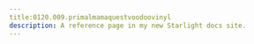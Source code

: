 ```yaml
---
title:0120.009.primalmamaquestvoodoovinyl
description: A reference page in my new Starlight docs site.
---
```

